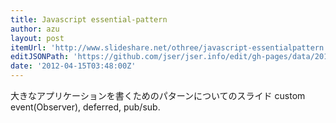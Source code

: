 ```yaml
---
title: Javascript essential-pattern
author: azu
layout: post
itemUrl: 'http://www.slideshare.net/othree/javascript-essentialpattern'
editJSONPath: 'https://github.com/jser/jser.info/edit/gh-pages/data/2012/04/index.json'
date: '2012-04-15T03:48:00Z'
---
```

大きなアプリケーションを書くためのパターンについてのスライド
custom event(Observer), deferred, pub/sub.
